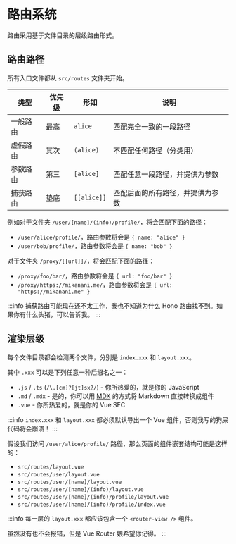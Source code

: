 # 路由系统

路由采用基于文件目录的层级路由形式。

## 路由路径

所有入口文件都从 `src/routes` 文件夹开始。

| 类型     | 优先级 | 形如        | 说明                             |
| -------- | ------ | ----------- | -------------------------------- |
| 一般路由 | 最高   | `alice`     | 匹配完全一致的一段路径           |
| 虚假路由 | 其次   | `(alice)`   | 不匹配任何路径（分类用）         |
| 参数路由 | 第三   | `[alice]`   | 匹配任意一段路径，并提供为参数   |
| 捕获路由 | 垫底   | `[[alice]]` | 匹配后面的所有路径，并提供为参数 |

例如对于文件夹 `/user/[name]/(info)/profile/`，将会匹配下面的路径：

- `/user/alice/profile/`，路由参数将会是 `{ name: "alice" }`
- `/user/bob/profile/`，路由参数将会是 `{ name: "bob" }`

对于文件夹 `/proxy/[[url]]/`，将会匹配下面的路径：

- `/proxy/foo/bar/`，路由参数将会是 `{ url: "foo/bar" }`
- `/proxy/https://mikanani.me/`，路由参数将会是 `{ url: "https://mikanani.me" }`

:::info
捕获路由可能现在还不太工作，我也不知道为什么 Hono 路由找不到。如果你有什么头猪，可以告诉我。
:::

## 渲染层级

每个文件目录都会检测两个文件，分别是 `index.xxx` 和 `layout.xxx`。

其中 `.xxx` 可以是下列任意一种后缀名之一：

- `.js` / `.ts` (`/\.[cm]?[jt]sx?/`) - 你所热爱的，就是你的 JavaScript
- `.md` / `.mdx` - 是的，你可以用 [MDX](/advanced/mdx) 的方式将 Markdown 直接转换成组件
- `.vue` - 你所热爱的，就是你的 Vue SFC

:::info
`index.xxx` 和 `layout.xxx` 都必须默认导出一个 Vue 组件，否则我写的狗屎代码将会崩溃！
:::

假设我们访问 `/user/alice/profile/` 路径，那么页面的组件嵌套结构可能是这样的：

- `src/routes/layout.vue`
- `src/routes/user/layout.vue`
- `src/routes/user/[name]/layout.vue`
- `src/routes/user/[name]/(info)/layout.vue`
- `src/routes/user/[name]/(info)/profile/layout.vue`
- `src/routes/user/[name]/(info)/profile/index.vue`

:::info
每一层的 `layout.xxx` 都应该包含一个 `<router-view />` 组件。

虽然没有也不会报错，但是 Vue Router 娘希望你记得。
:::
